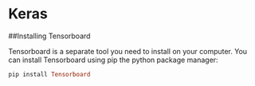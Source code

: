 # Keras

##Installing Tensorboard
 
Tensorboard is a separate tool you need to install on your computer. You can install Tensorboard using pip the python package manager:

```ruby
pip install Tensorboard
```
